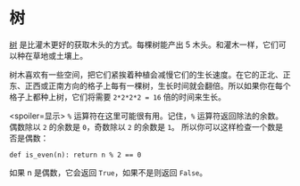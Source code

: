 # 树
[树](objects/tree) 是比灌木更好的获取木头的方式。每棵树能产出 5 木头。和灌木一样，它们可以种在草地或土壤上。

树木喜欢有一些空间，把它们紧挨着种植会减慢它们的生长速度。在它的正北、正东、正西或正南方向的格子上每有一棵树，生长时间就会翻倍。所以如果你在每个格子上都种上树，它们将需要 `2*2*2*2 = 16` 倍的时间来生长。

<spoiler=显示> `%` 运算符在这里可能很有用。记住，`%` 运算符返回除法的余数。偶数除以 `2` 的余数是 `0`，奇数除以 `2` 的余数是 `1`。
所以你可以这样检查一个数是否是偶数：

`def is_even(n):
	return n % 2 == 0`

如果 n 是偶数，它会返回 `True`，如果不是则返回 `False`。
</spoiler>